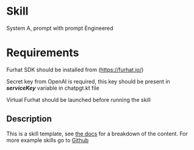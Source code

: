 # Skill
System A, prompt with prompt Engineered

# Requirements
Furhat SDK should be installed from (https://furhat.io/)

Secret key from OpenAI is required, this key should be present in **_serviceKey_** variable in chatpgt.kt file

Virtual Furhat should be launched before running the skill
## Description
This is a skill template, see [the docs](https://docs.furhat.io/skills/#the-contents-of-a-skill) for a breakdown of the content. 
For more example skills go to [Github](https://github.com/afilfarhan/MultiModaAgent/)
